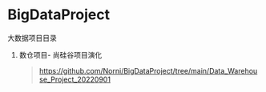 # BigDataProject
大数据项目目录

1. 数仓项目- 尚硅谷项目演化

    >https://github.com/Norni/BigDataProject/tree/main/Data_Warehouse_Project_20220901
